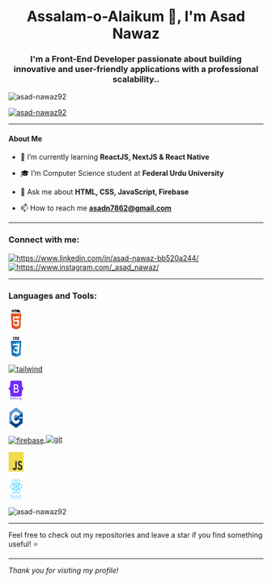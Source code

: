 <h1 align="center">Assalam-o-Alaikum 👋, I'm Asad Nawaz</h1>
<h3 align="center">I'm a Front-End Developer passionate about building innovative and user-friendly applications with a professional scalability..</h3>

<p align="left"> <img src="https://komarev.com/ghpvc/?username=Asad-Nawaz92&color=blueviolet&style=flat"
alt="asad-nawaz92" /> </p>

<p align="left"> <a href="https://github.com/ryo-ma/github-profile-trophy"><img src="https://github-profile-trophy.vercel.app/?username=Asad-Nawaz92" alt="asad-nawaz92" /></a> </p>

---

#### About Me

- 🔭 I’m currently learning **ReactJS, NextJS & React Native**

- 🎓 I’m Computer Science student at **Federal Urdu University**

- 💬 Ask me about **HTML, CSS, JavaScript, Firebase**

- 📫 How to reach me **asadn7862@gmail.com**

---

<h3 align="left">Connect with me:</h3>
<p align="left">
<a href="https://www.linkedin.com/in/asad-nawaz-bb520a244/" target="blank"><img align="center" src="https://raw.githubusercontent.com/rahuldkjain/github-profile-readme-generator/master/src/images/icons/Social/linked-in-alt.svg" alt="https://www.linkedin.com/in/asad-nawaz-bb520a244/" height="30" width="40" /></a>
<a href="https://www.instagram.com/_asad_nawaz/" target="blank"><img align="center" src="https://raw.githubusercontent.com/rahuldkjain/github-profile-readme-generator/master/src/images/icons/Social/instagram.svg" alt="https://www.instagram.com/_asad_nawaz/" height="30" width="40" /></a>
</p>

---

<h3 align="left">Languages and Tools:</h3>
<p align="left">

<a href="https://www.w3.org/html/" target="_blank" rel="noreferrer"> <img  align="center" src="https://raw.githubusercontent.com/devicons/devicon/master/icons/html5/html5-original-wordmark.svg" alt="html5" width="30" height="40"/> </a>

<a href="https://www.w3schools.com/css/" target="_blank" rel="noreferrer"> <img  align="center" src="https://raw.githubusercontent.com/devicons/devicon/master/icons/css3/css3-original-wordmark.svg" alt="css3" width="30" height="40"/> </a>

 <a href="https://tailwindcss.com/" target="_blank" rel="noreferrer"> <img  align="center" src="https://www.vectorlogo.zone/logos/tailwindcss/tailwindcss-icon.svg" alt="tailwind" width="30" height="40"/> </a>
 
<a href="https://getbootstrap.com" target="_blank" rel="noreferrer"> <img  align="center" src="https://raw.githubusercontent.com/devicons/devicon/master/icons/bootstrap/bootstrap-plain-wordmark.svg" alt="bootstrap5" width="30" height="40"/> </a>

<a href="https://www.w3schools.com/cpp/" target="_blank" rel="noreferrer"> <img  align="center" src="https://raw.githubusercontent.com/devicons/devicon/master/icons/cplusplus/cplusplus-original.svg" alt="cplusplus" width="30" height="40"/> </a>

<a href="https://firebase.google.com/" target="_blank" rel="noreferrer"> <img  align="center" src="https://www.vectorlogo.zone/logos/firebase/firebase-icon.svg" alt="firebase" width="40" height="30"/> </a> <a href="https://git-scm.com/" target="_blank" rel="noreferrer"> <img src="https://www.vectorlogo.zone/logos/git-scm/git-scm-icon.svg" alt="git" width="40" height="40"/> </a>

 <a href="https://developer.mozilla.org/en-US/docs/Web/JavaScript" target="_blank" rel="noreferrer"> <img  align="center" src="https://raw.githubusercontent.com/devicons/devicon/master/icons/javascript/javascript-original.svg" alt="javascript" width="30" height="40"/> </a>
 
<a href="https://reactjs.org/" target="_blank" rel="noreferrer"> <img  align="center" src="https://raw.githubusercontent.com/devicons/devicon/master/icons/react/react-original-wordmark.svg" alt="react" width="30" height="40"/> </a> 


<p><img align="center" src="https://github-readme-stats.vercel.app/api/top-langs?username=Asad-Nawaz92&show_icons=true&locale=en&layout=compact" alt="asad-nawaz92" /></p>

---
<!-- 
#### GitHub Stats

![Asad's GitHub stats](https://github-readme-stats.vercel.app/api?username=Asad-Nawaz92&show_icons=true&theme=radical)

--- -->

Feel free to check out my repositories and leave a star if you find something useful! ⭐

---

_Thank you for visiting my profile!_
